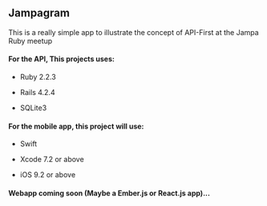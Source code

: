 ## Jampagram

This is a really simple app to illustrate the concept of API-First at the Jampa Ruby meetup

#### For the API, This projects uses:

* Ruby 2.2.3

* Rails 4.2.4

* SQLite3

#### For the mobile app, this project will use:

* Swift

* Xcode 7.2 or above

* iOS 9.2 or above

#### Webapp coming soon (Maybe a Ember.js or React.js app)...
